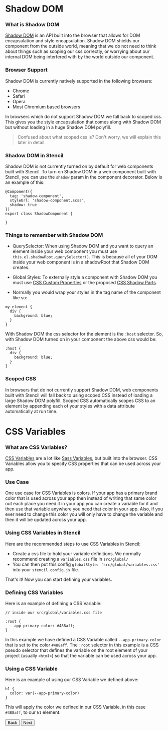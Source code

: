 # Shadow DOM

### What is Shadow DOM

[Shadow DOM](https://developers.google.com/web/fundamentals/web-components/shadowdom) is an API built into the browser that allows for DOM encapsulation and style encapsulation. Shadow DOM shields our component from the outside world, meaning that we do not need to think about things such as scoping our css correctly, or worrying about our internal DOM being interfered with by the world outside our component.

### Browser Support

Shadow DOM is currently natively supported in the following browsers:

- Chrome
- Safari
- Opera
- Most Chromium based browsers

In browsers which do not support Shadow DOM we fall back to scoped css. This gives you the style encapsulation that comes along with Shadow DOM but without loading in a huge Shadow DOM polyfill.

> Confused about what scoped css is? Don't worry, we will explain this later in detail.

### Shadow DOM in Stencil

Shadow DOM is not currently turned on by default for web components built with Stencil. To turn on Shadow DOM in a web component built with Stencil, you can use the `shadow` param in the component decorator. Below is an example of this:

```
@Component({
  tag: 'shadow-component',
  styleUrl: 'shadow-component.scss',
  shadow: true
})
export class ShadowComponent {

}
```

### Things to remember with Shadow DOM

- QuerySelector: When using Shadow DOM and you want to query an element inside your web component you must use `this.el.shadowRoot.querySelector()`. This is because all of your DOM inside your web component is in a shadowRoot that Shadow DOM creates.

- Global Styles: To externally style a component with Shadow DOM you must use [CSS Custom Properties](https://developer.mozilla.org/en-US/docs/Web/CSS/Using_CSS_variables) or the proposed [CSS Shadow Parts](https://meowni.ca/posts/part-theme-explainer/).

- Normally you would wrap your styles in the tag name of the component like so:

```
my-element {
  div {
    background: blue;
  }
}
```

With Shadow DOM the css selector for the element is the `:host` selector. So, with Shadow DOM turned on in your component the above css would be:

```
:host {
  div {
    background: blue;
  }
}
```

### Scoped CSS

In browsers that do not currently support Shadow DOM, web components built with Stencil will fall back to using scoped CSS instead of loading a large Shadow DOM polyfill. Scoped CSS automatically scopes CSS to an element by appending each of your styles with a data attribute automatically at run time.


# CSS Variables

### What are CSS Variables?

[CSS Variables](https://developer.mozilla.org/en-US/docs/Web/CSS/Using_CSS_variables) are a lot like [Sass Variables](https://ionicframework.com/docs/theming/sass-variables/), but built into the browser. CSS Variables allow you to specify CSS properties that can be used across your app.

### Use Case

One use case for CSS Variables is colors. If your app has a primary brand color that is used across your app then instead of writing that same color out each place you need it in your app you can create a variable for it and then use that variable anywhere you need that color in your app. Also, if you ever need to change this color you will only have to change the variable and then it will be updated across your app.

### Using CSS Variables in Stencil

Here are the recommended steps to use CSS Variables in Stencil:

- Create a css file to hold your variable definitions. We normally recommend creating a `variables.css` file in `src/global/`
- You can then put this config `globalStyle: 'src/global/variables.css'` into your `stencil.config.js` file.

That's it! Now you can start defining your variables.

### Defining CSS Variables

Here is an example of defining a CSS Variable:

```
// inside our src/global/variables.css file

:root {
  --app-primary-color: #488aff;
}
```

In this example we have defined a CSS Variable called `--app-primary-color` that is set to the color `#488aff`. The `:root` selector in this example is a CSS pseudo selector that defines the variable on the root element of your project (usually `<html>`) so that the variable can be used across your app.

### Using a CSS Variable

Here is an example of using our CSS Variable we defined above:

```
h1 {
  color: var(--app-primary-color)
}
```

This will apply the color we defined in our CSS Variable, in this case `#488aff`, to our `h1` element.

<stencil-route-link url="/docs/templating-jsx" router="#router" custom="true">
  <button class='pull-left btn btn--secondary'>
    Back
  </button>
</stencil-route-link>

<stencil-route-link url="/docs/forms" custom="true">
  <button class='pull-right btn btn--primary'>
    Next
  </button>
</stencil-route-link>
